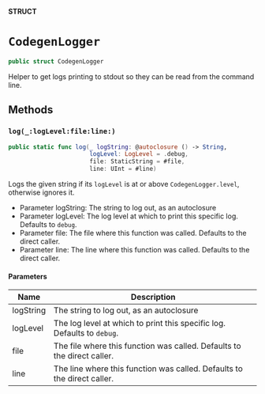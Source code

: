 **STRUCT**

# `CodegenLogger`

```swift
public struct CodegenLogger
```

Helper to get logs printing to stdout so they can be read from the command line.

## Methods
### `log(_:logLevel:file:line:)`

```swift
public static func log(_ logString: @autoclosure () -> String,
                       logLevel: LogLevel = .debug,
                       file: StaticString = #file,
                       line: UInt = #line)
```

Logs the given string if its `logLevel` is at or above `CodegenLogger.level`, otherwise ignores it.

- Parameter logString: The string to log out, as an autoclosure
- Parameter logLevel: The log level at which to print this specific log. Defaults to `debug`.
- Parameter file: The file where this function was called. Defaults to the direct caller.
- Parameter line: The line where this function was called. Defaults to the direct caller.

#### Parameters

| Name | Description |
| ---- | ----------- |
| logString | The string to log out, as an autoclosure |
| logLevel | The log level at which to print this specific log. Defaults to `debug`. |
| file | The file where this function was called. Defaults to the direct caller. |
| line | The line where this function was called. Defaults to the direct caller. |